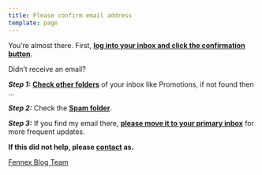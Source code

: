 ```yaml
---
title: Please confirm email address
template: page
---
```

You’re almost there. First, **<span style="text-decoration:underline;">log into your inbox and click the confirmation button</span>**.

Didn’t receive an email? 

**_Step 1:_** **<span style="text-decoration:underline;">Check other folders</span>** of your inbox like Promotions, if not found then ...

**_Step 2:_** Check the **<span style="text-decoration:underline;">Spam folder</span>**. 

**_Step 3:_** If you find my email there, **<span style="text-decoration:underline;">please move it to your primary inbox</span>** for more frequent updates. 

**If this did not help, please [contact](https://blog.fennex.agency/contact) as.**


[Fennex Blog Team](https://blog.fennex.agency/contact)
